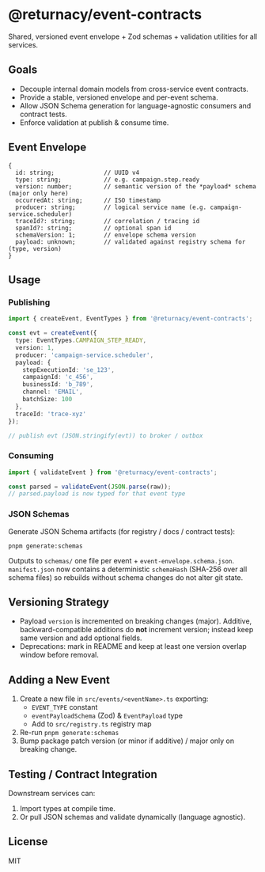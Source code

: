 # @returnacy/event-contracts

Shared, versioned event envelope + Zod schemas + validation utilities for all services.

## Goals

- Decouple internal domain models from cross-service event contracts.
- Provide a stable, versioned envelope and per-event schema.
- Allow JSON Schema generation for language-agnostic consumers and contract tests.
- Enforce validation at publish & consume time.

## Event Envelope

```
{
  id: string;              // UUID v4
  type: string;            // e.g. campaign.step.ready
  version: number;         // semantic version of the *payload* schema (major only here)
  occurredAt: string;      // ISO timestamp
  producer: string;        // logical service name (e.g. campaign-service.scheduler)
  traceId?: string;        // correlation / tracing id
  spanId?: string;         // optional span id
  schemaVersion: 1;        // envelope schema version
  payload: unknown;        // validated against registry schema for (type, version)
}
```

## Usage

### Publishing

```ts
import { createEvent, EventTypes } from '@returnacy/event-contracts';

const evt = createEvent({
  type: EventTypes.CAMPAIGN_STEP_READY,
  version: 1,
  producer: 'campaign-service.scheduler',
  payload: {
    stepExecutionId: 'se_123',
    campaignId: 'c_456',
    businessId: 'b_789',
    channel: 'EMAIL',
    batchSize: 100
  },
  traceId: 'trace-xyz'
});

// publish evt (JSON.stringify(evt)) to broker / outbox
```

### Consuming

```ts
import { validateEvent } from '@returnacy/event-contracts';

const parsed = validateEvent(JSON.parse(raw));
// parsed.payload is now typed for that event type
```

### JSON Schemas

Generate JSON Schema artifacts (for registry / docs / contract tests):

```
pnpm generate:schemas
```

Outputs to `schemas/` one file per event + `event-envelope.schema.json`.
`manifest.json` now contains a deterministic `schemaHash` (SHA-256 over all schema files) so rebuilds without schema changes do not alter git state.

## Versioning Strategy

- Payload `version` is incremented on breaking changes (major). Additive, backward-compatible additions do **not** increment version; instead keep same version and add optional fields.
- Deprecations: mark in README and keep at least one version overlap window before removal.

## Adding a New Event

1. Create a new file in `src/events/<eventName>.ts` exporting:
   - `EVENT_TYPE` constant
   - `eventPayloadSchema` (Zod) & `EventPayload` type
   - Add to `src/registry.ts` registry map
2. Re-run `pnpm generate:schemas`
3. Bump package patch version (or minor if additive) / major only on breaking change.

## Testing / Contract Integration

Downstream services can:
1. Import types at compile time.
2. Or pull JSON schemas and validate dynamically (language agnostic).

## License

MIT
